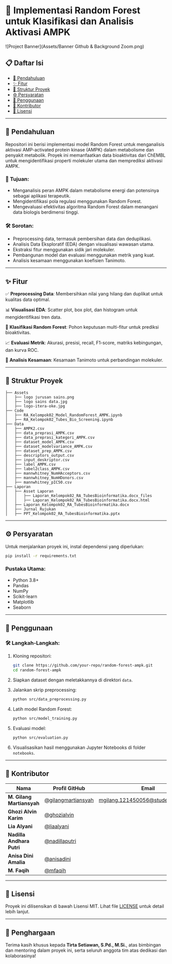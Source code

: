# 🚀 Implementasi Random Forest untuk Klasifikasi dan Analisis Aktivasi AMPK

![Project Banner](Assets/Banner Github & Background Zoom.png)

## 📋 Daftar Isi
- [🌟 Pendahuluan](#pendahuluan)
- [✨ Fitur](#fitur)
- [📂 Struktur Proyek](#struktur-proyek)
- [⚙️ Persyaratan](#persyaratan)
- [🚀 Penggunaan](#penggunaan)
- [🤝 Kontributor](#kontributor)
- [📜 Lisensi](#lisensi)

---

## 🌟 Pendahuluan
Repositori ini berisi implementasi model Random Forest untuk menganalisis aktivasi AMP-activated protein kinase (AMPK) dalam metabolisme dan penyakit metabolik. Proyek ini memanfaatkan data bioaktivitas dari ChEMBL untuk mengidentifikasi properti molekuler utama dan memprediksi aktivasi AMPK.

### 🎯 Tujuan:
- Menganalisis peran AMPK dalam metabolisme energi dan potensinya sebagai aplikasi terapeutik.
- Mengidentifikasi pola regulasi menggunakan Random Forest.
- Mengevaluasi efektivitas algoritma Random Forest dalam menangani data biologis berdimensi tinggi.

### 🛠 Sorotan:
- Preprocessing data, termasuk pembersihan data dan deduplikasi.
- Analisis Data Eksploratif (EDA) dengan visualisasi wawasan utama.
- Ekstraksi fitur menggunakan sidik jari molekuler.
- Pembangunan model dan evaluasi menggunakan metrik yang kuat.
- Analisis kesamaan menggunakan koefisien Tanimoto.

---

## ✨ Fitur
✅ **Preprocessing Data**: Membersihkan nilai yang hilang dan duplikat untuk kualitas data optimal.

📊 **Visualisasi EDA**: Scatter plot, box plot, dan histogram untuk mengidentifikasi tren data.

🌳 **Klasifikasi Random Forest**: Pohon keputusan multi-fitur untuk prediksi bioaktivitas.

📈 **Evaluasi Metrik**: Akurasi, presisi, recall, F1-score, matriks kebingungan, dan kurva ROC.

🔬 **Analisis Kesamaan**: Kesamaan Tanimoto untuk perbandingan molekuler.

---

## 📂 Struktur Proyek
```
├── Assets
│   ├── logo jurusan sains.png
│   ├── logo sains data.jpg
│   ├── logo-itera-oke.jpg
├── Code
│   ├── RA_Kelompok02_Model_RandomForest_AMPK.ipynb
│   ├── RA_Kelompok02_Tubes_Bio_Screening.ipynb
├── Data
│   ├── AMPK2.csv
│   ├── data_preprasi_AMPK.csv
│   ├── data_preprasi_kategori_AMPK.csv
│   ├── dataset_model_AMPK.csv
│   ├── dataset_modelvariance_AMPK.csv
│   ├── dataset_prep_AMPK.csv
│   ├── descriptors_output.csv
│   ├── input_deskriptor.csv
│   ├── label_AMPK.csv
│   ├── label2class_AMPK.csv
│   ├── mannwhitney_NumHAcceptors.csv
│   ├── mannwhitney_NumHDonors.csv
│   ├── mannwhitney_pIC50.csv
├── Laporan
│   ├── Asset Laporan
│   │   ├── Laporan_Kelompok02_RA_TubesBioinformatika.docx_files
│   │   ├── Laporan_Kelompok02_RA_TubesBioinformatika.docx.html
│   ├── Laporan_Kelompok02_RA_TubesBioinformatika.docx
│   ├── Jurnal Rujukan
│   ├── PPT_Kelompok02_RA_TubesBioinformatika.pptx
```

---

## ⚙️ Persyaratan
Untuk menjalankan proyek ini, instal dependensi yang diperlukan:

```bash
pip install -r requirements.txt
```

### Pustaka Utama:
- Python 3.8+
- Pandas
- NumPy
- Scikit-learn
- Matplotlib
- Seaborn

---

## 🚀 Penggunaan

### 🛠 Langkah-Langkah:
1. Kloning repositori:
   ```bash
   git clone https://github.com/your-repo/random-forest-ampk.git
   cd random-forest-ampk
   ```

2. Siapkan dataset dengan meletakkannya di direktori `data`.

3. Jalankan skrip preprocessing:
   ```bash
   python src/data_preprocessing.py
   ```

4. Latih model Random Forest:
   ```bash
   python src/model_training.py
   ```

5. Evaluasi model:
   ```bash
   python src/evaluation.py
   ```

6. Visualisasikan hasil menggunakan Jupyter Notebooks di folder `notebooks`.

---

## 🤝 Kontributor

| Nama                     | Profil GitHub                              | Email                          |
|--------------------------|---------------------------------------------|--------------------------------|
| **M. Gilang Martiansyah** | [@gilangmartiansyah](https://github.com/gilangmartiansyah) | mgilang.121450056@student.itera.ac.id |
| **Ghozi Alvin Karim**     | [@ghozialvin](https://github.com/ghozialvin)           |                                |
| **Lia Alyani**            | [@liaalyani](https://github.com/liaalyani)             |                                |
| **Nadilla Andhara Putri** | [@nadillaputri](https://github.com/nadillaputri)       |                                |
| **Anisa Dini Amalia**     | [@anisadini](https://github.com/anisadini)             |                                |
| **M. Faqih**              | [@mfaqih](https://github.com/mfaqih)                   |                                |

---

## 📜 Lisensi

Proyek ini dilisensikan di bawah Lisensi MIT. Lihat file [LICENSE](LICENSE) untuk detail lebih lanjut.

---

## 🌟 Penghargaan
Terima kasih khusus kepada **Tirta Setiawan, S.Pd., M.Si.**, atas bimbingan dan mentoring dalam proyek ini, serta seluruh anggota tim atas dedikasi dan kolaborasinya!
